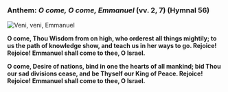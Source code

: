 ### Anthem: _O come, O come, Emmanuel_ (vv. 2, 7) (Hymnal 56)

![Veni, veni, Emmanuel](/images/music/ocome-compact.png)

**O come, Thou Wisdom from on high, who orderest all things mightily;
to us the path of knowledge show, and teach us in her ways to go.
Rejoice! Rejoice! Emmanuel shall come to thee, O Israel.**

**O come, Desire of nations, bind in one the hearts of all mankind;
bid Thou our sad divisions cease, and be Thyself our King of Peace.
Rejoice! Rejoice! Emmanuel shall come to thee, O Israel.**
